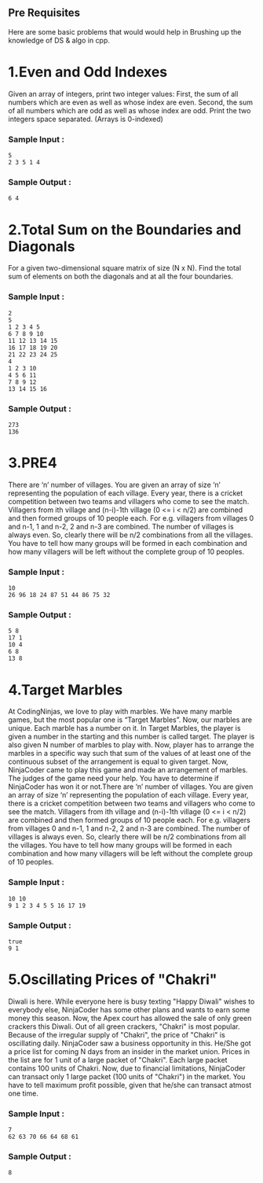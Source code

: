 ## Pre Requisites 
Here are some basic problems that would would help in Brushing up the knowledge of DS & algo in cpp.

# 1.Even and Odd Indexes

Given an array of integers, print two integer values:
First, the sum of all numbers which are even as well as whose index are even.
Second, the sum of all numbers which are odd as well as whose index are odd.
Print the two integers space separated. (Arrays is 0-indexed)
<br>
### Sample Input :<br>

```
5
2 3 5 1 4
```
### Sample Output :<br>
``` 
6 4
```
# 2.Total Sum on the Boundaries and Diagonals

For a given two-dimensional square matrix of size (N x N). Find the total sum of elements on both the diagonals and at all the four boundaries.
<br>
### Sample Input :<br>

```
2
5
1 2 3 4 5
6 7 8 9 10
11 12 13 14 15
16 17 18 19 20
21 22 23 24 25
4
1 2 3 10
4 5 6 11
7 8 9 12
13 14 15 16
```
### Sample Output :<br>
``` 
273
136
```
# 3.PRE4
There are ‘n’ number of villages. You are given an array of size ‘n’ representing the population of each village. Every year, there is a cricket competition between two teams and villagers who come to see the match. Villagers from ith village and (n-i)-1th village (0 <= i < n/2) are combined and then formed groups of 10 people each. For e.g. villagers from villages 0 and n-1, 1 and n-2, 2 and n-3 are combined. The number of villages is always even. So, clearly there will be n/2 combinations from all the villages. You have to tell how many groups will be formed in each combination and how many villagers will be left without the complete group of 10 peoples.
<br>
### Sample Input :<br>

```
10
26 96 18 24 87 51 44 86 75 32 
```
### Sample Output :<br>
``` 
5 8
17 1
10 4
6 8
13 8
```
# 4.Target Marbles

At CodingNinjas, we love to play with marbles. We have many marble games, but the most popular one is “Target Marbles”. Now, our marbles are unique. Each marble has a number on it.
In Target Marbles, the player is given a number in the starting and this number is called target. The player is also given N number of marbles to play with. Now, player has to arrange the marbles in a specific way such that sum of the values of at least one of the continuous subset of the arrangement is equal to given target.
Now, NinjaCoder came to play this game and made an arrangement of marbles. The judges of the game need your help. You have to determine if NinjaCoder has won it or not.There are ‘n’ number of villages. You are given an array of size ‘n’ representing the population of each village. Every year, there is a cricket competition between two teams and villagers who come to see the match. Villagers from ith village and (n-i)-1th village (0 <= i < n/2) are combined and then formed groups of 10 people each. For e.g. villagers from villages 0 and n-1, 1 and n-2, 2 and n-3 are combined. The number of villages is always even. So, clearly there will be n/2 combinations from all the villages. You have to tell how many groups will be formed in each combination and how many villagers will be left without the complete group of 10 peoples.
<br>
### Sample Input :<br>

```
10 10
9 1 2 3 4 5 5 16 17 19
```
### Sample Output :<br>
``` 
true
9 1 
```
# 5.Oscillating Prices of "Chakri"
Diwali is here. While everyone here is busy texting "Happy Diwali" wishes to everybody else, NinjaCoder has some other plans and wants to earn some money this season.
Now, the Apex court has allowed the sale of only green crackers this Diwali. Out of all green crackers, "Chakri" is most popular. Because of the irregular supply of "Chakri", the price of "Chakri" is oscillating daily. NinjaCoder saw a business opportunity in this. He/She got a price list for coming N days from an insider in the market union. Prices in the list are for 1 unit of a large packet of "Chakri". Each large packet contains 100 units of Chakri.
Now, due to financial limitations, NinjaCoder can transact only 1 large packet (100 units of "Chakri") in the market. You have to tell maximum profit possible, given that he/she can transact atmost one time.<br>
### Sample Input :<br>

```
7
62 63 70 66 64 68 61
```
### Sample Output :<br>
``` 
8
```